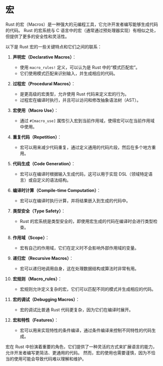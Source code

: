 # 宏

Rust 的宏（Macros）是一种强大的元编程工具，它允许开发者编写能够生成代码的代码。
Rust 的宏系统与 C 语言中的宏（通常通过预处理器实现）有相似之处，但提供了更多的安全性和灵活性。

以下是 Rust 宏的一些关键特点和它们之间的联系：

1. **声明宏（Declarative Macros）**：
   - 使用 `macro_rules!` 定义，可以认为是 Rust 中的“模式匹配宏”。
   - 它们使用模式匹配来识别输入，并生成相应的代码。

2. **过程宏（Procedural Macros）**：
   - 是更高级的宏类型，允许使用 Rust 代码来定义宏的行为。
   - 过程宏在编译时执行，并且可以访问和修改抽象语法树（AST）。

3. **宏使用（Macro Use）**：
   - 通过 `#[macro_use]` 属性引入宏到当前作用域，使得宏可以在当前作用域中使用。

4. **重复代码（Repetition）**：
   - 宏可以用来减少代码重复，通过定义通用的代码片段，然后在多个地方重用。

5. **代码生成（Code Generation）**：
   - 宏可以在编译时根据输入生成代码，这可以用于实现 DSL（领域特定语言）或自定义的语法结构。

6. **编译时计算（Compile-time Computation）**：
   - 宏可以在编译时执行计算，并将结果嵌入到生成的代码中。

7. **类型安全（Type Safety）**：
   - Rust 的宏系统是类型安全的，即使用宏生成的代码在编译时会进行类型检查。

8. **作用域（Scope）**：
   - 宏有自己的作用域，它们在定义时不会影响外部作用域的变量。

9. **递归宏（Recursive Macros）**：
   - 宏可以递归地调用自身，这在处理数据结构或算法时非常有用。

10. **宏规则（Macro_rules）**：
    - 宏规则允许定义复杂的宏，它们可以匹配不同的模式并生成相应的代码。

11. **宏的调试（Debugging Macros）**：
    - 宏的调试比普通 Rust 代码更复杂，因为它们在编译时展开。

12. **宏和特性（Features）**：
    - 宏可以用来实现特性的条件编译，通过条件编译来控制不同特性的代码生成。

宏在 Rust 中扮演着重要的角色，它们提供了一种灵活的方式来扩展语言的能力，允许开发者编写更简洁、更通用的代码。
然而，宏的使用也需要谨慎，因为不恰当的使用可能会导致代码难以理解和维护。
